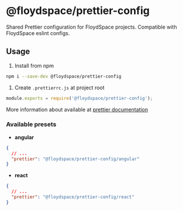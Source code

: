 # @floydspace/prettier-config

Shared Prettier configuration for FloydSpace projects. Compatible with FloydSpace eslint configs.

## Usage

1. Install from npm

```bash
npm i --save-dev @floydspace/prettier-config
```

1. Create `.prettierrc.js` at project root

```js
module.exports = require('@floydspace/prettier-config');
```

More information about available at
[prettier documentation](https://prettier.io/docs/en/configuration.html#sharing-configurations)

### Available presets

- **angular**

```json
{
  // ...
  "prettier": "@floydspace/prettier-config/angular"
}
```

- **react**

```json
{
  // ...
  "prettier": "@floydspace/prettier-config/react"
}
```
